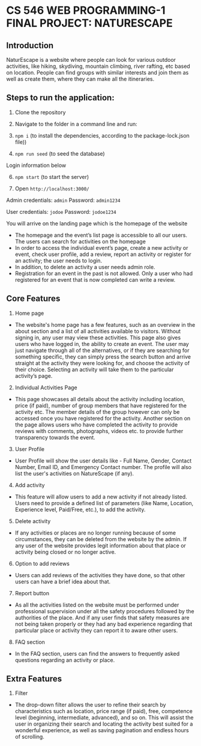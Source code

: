 # CS 546 WEB PROGRAMMING-1 FINAL PROJECT: NATURESCAPE

## Introduction

NaturEscape is a website where people can look for various outdoor activities, like hiking, skydiving, mountain climbing, river rafting, etc based on location. People can find groups with similar interests and join them as well as create them, where they can make all the itineraries.

## Steps to run the application:

1. Clone the repository

2. Navigate to the folder in a command line and run:

3. `npm i` (to install the dependencies, according to the package-lock.json file))

5. `npm run seed` (to seed the database)

Login information below

6. `npm start` (to start the server)

7. Open `http://localhost:3000/`

Admin credentials: `admin`
Password: `admin1234`

User credentials: `jodoe`
Password: `jodoe1234`

You will arrive on the landing page which is the homepage of the website
- The homepage and the event’s list page is accessible to all our users. The users can search for activities on the homepage
- In order to access the individual event’s page, create a new activity or event, check user profile, add a review, report an activity or register for an activity; the user needs to login.
- In addition, to delete an activity a user needs admin role.
- Registration for an event in the past is not allowed. Only a user who had registered for an event that is now completed can write a review.

## Core Features
1. Home page
- The website's home page has a few features, such as an overview in the about section and a
list of all activities available to visitors. Without signing in, any user may view these activities.
This page also gives users who have logged in, the ability to create an event.
The user may just navigate through all of the alternatives, or if they are searching for
something specific, they can simply press the search button and arrive straight at the activity
they were looking for, and choose the activity of their choice. Selecting an activity will take
them to the particular activity’s page.

2. Individual Activities Page
- This page showcases all details about the activity including location, price (if paid), number
of group members that have registered for the activity etc. The member details of the group
however can only be accessed once you have registered for the activity.
Another section on the page allows users who have completed the activity to provide
reviews with comments, photographs, videos etc. to provide further transparency towards
the event.

3. User Profile
- User Profile will show the user details like - Full Name, Gender, Contact Number, Email ID,
and Emergency Contact number. The profile will also list the user's activities on NatureScape
(if any).

4. Add activity
- This feature will allow users to add a new activity if not already listed. Users need to provide
a defined list of parameters (like Name, Location, Experience level, Paid/Free, etc.), to add
the activity.

5. Delete activity
- If any activities or places are no longer running because of some circumstances, they can be
deleted from the website by the admin. If any user of the website provides legit information
about that place or activity being closed or no longer active.

6. Option to add reviews
- Users can add reviews of the activities they have done, so that other users can
have a brief idea about that.

7. Report button
- As all the activities listed on the website must be performed under professional supervision
under all the safety procedures followed by the authorities of the place. And if any user finds
that safety measures are not being taken properly or they had any bad experience regarding
that particular place or activity they can report it to aware other users.

8. FAQ section
- In the FAQ section, users can find the answers to frequently asked questions regarding an
activity or place.

## Extra Features
1. Filter
- The drop-down filter allows the user to refine their search by characteristics such as
location, price range (if paid), free, competence level (beginning, intermediate, advanced),
and so on. This will assist the user in organizing their search and locating the activity best
suited for a wonderful experience, as well as saving pagination and endless hours of
scrolling.


